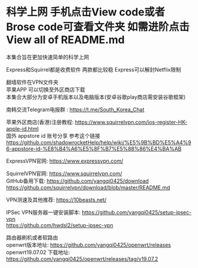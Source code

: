 # 科学上网 手机点击View code或者Brose code可查看文件夹    如需进阶点击View all of README.md
本集合旨在更加快速简单的科学上网  
 
Express和Squirrel都是收费软件 两款都比较稳   Express可以解封Netflix限制  
  
翻墙软件在VPN文件夹  
苹果APP 可以切换至外区商店下载  
本集合大部分为安卓手机版本以及电脑版本(安卓谷歌play商店需安装谷歌框架)

南韩交流Telegram电报群 : https://t.me/South_Korea_Chat

苹果外区商店(香港)注册教程: https://www.squirrelvpn.com/ios-register-HK-apple-id.html  
国外 appstore id 账号分享 参考这个链接
https://github.com/shadowrocketHelp/help/wiki/%E5%9B%BD%E5%A4%96-appstore-id-%E8%B4%A6%E5%8F%B7%E5%88%86%E4%BA%AB

ExpressVPN官网: https://www.expressvpn.com/

SquirrelVPN官网: https://www.squirrelvpn.com/  
GitHub备用下载: https://github.com/yangqi0425/download  
               https://github.com/squirrelvpn/download/blob/master/README.md

VPN测速及其他推荐: https://10beasts.net/

IPSec VPN服务器一键安装脚本: https://github.com/yangqi0425/setup-ipsec-vpn  
                           https://github.com/hwdsl2/setup-ipsec-vpn


路由器刷机或者软路由        
openwrt版本地址: https://github.com/yangqi0425/openwrt/releases  
openwrt19.07.02 下载地址:  https://github.com/yangqi0425/openwrt/releases/tag/v19.07.2
